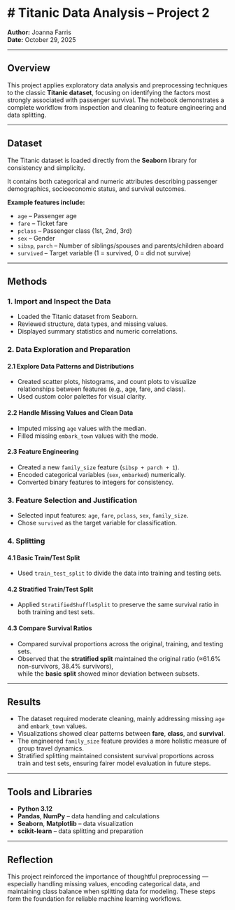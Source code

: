 # # Titanic Data Analysis – Project 2  
**Author:** Joanna Farris  
**Date:** October 29, 2025

---

## Overview  
This project applies exploratory data analysis and preprocessing techniques to the classic **Titanic dataset**, focusing on identifying the factors most strongly associated with passenger survival. The notebook demonstrates a complete workflow from inspection and cleaning to feature engineering and data splitting.  

---

## Dataset  
The Titanic dataset is loaded directly from the **Seaborn** library for consistency and simplicity.

It contains both categorical and numeric attributes describing passenger demographics, socioeconomic status, and survival outcomes.  

**Example features include:**  
- `age` – Passenger age  
- `fare` – Ticket fare  
- `pclass` – Passenger class (1st, 2nd, 3rd)  
- `sex` – Gender  
- `sibsp`, `parch` – Number of siblings/spouses and parents/children aboard  
- `survived` – Target variable (1 = survived, 0 = did not survive)  

---

## Methods  

### 1. Import and Inspect the Data  
- Loaded the Titanic dataset from Seaborn.  
- Reviewed structure, data types, and missing values.  
- Displayed summary statistics and numeric correlations.  

### 2. Data Exploration and Preparation  

#### 2.1 Explore Data Patterns and Distributions  
- Created scatter plots, histograms, and count plots to visualize relationships between features (e.g., age, fare, and class).  
- Used custom color palettes for visual clarity.  

#### 2.2 Handle Missing Values and Clean Data  
- Imputed missing `age` values with the median.  
- Filled missing `embark_town` values with the mode.  

#### 2.3 Feature Engineering  
- Created a new `family_size` feature (`sibsp + parch + 1`).  
- Encoded categorical variables (`sex`, `embarked`) numerically.  
- Converted binary features to integers for consistency.  

### 3. Feature Selection and Justification  
- Selected input features: `age`, `fare`, `pclass`, `sex`, `family_size`.  
- Chose `survived` as the target variable for classification.  

### 4. Splitting  

#### 4.1 Basic Train/Test Split  
- Used `train_test_split` to divide the data into training and testing sets.  

#### 4.2 Stratified Train/Test Split  
- Applied `StratifiedShuffleSplit` to preserve the same survival ratio in both training and test sets.  

#### 4.3 Compare Survival Ratios  
- Compared survival proportions across the original, training, and testing sets.  
- Observed that the **stratified split** maintained the original ratio (≈61.6% non-survivors, 38.4% survivors),  
  while the **basic split** showed minor deviation between subsets.  



---

## Results  
- The dataset required moderate cleaning, mainly addressing missing `age` and `embark_town` values.  
- Visualizations showed clear patterns between **fare**, **class**, and **survival**.  
- The engineered `family_size` feature provides a more holistic measure of group travel dynamics.  
- Stratified splitting maintained consistent survival proportions across train and test sets, ensuring fairer model evaluation in future steps.  

---

## Tools and Libraries  
- **Python 3.12**  
- **Pandas**, **NumPy** – data handling and calculations  
- **Seaborn**, **Matplotlib** – data visualization  
- **scikit-learn** – data splitting and preparation  

---

## Reflection  
This project reinforced the importance of thoughtful preprocessing — especially handling missing values, encoding categorical data, and maintaining class balance when splitting data for modeling. These steps form the foundation for reliable machine learning workflows.  

